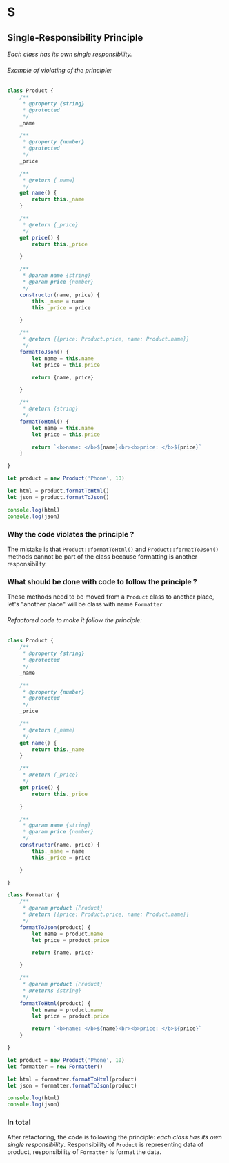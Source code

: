 # S

## Single-Responsibility Principle

_Each class has its own single responsibility._

###### Example of violating of the principle:

```js
class Product {
    /**
     * @property {string}
     * @protected
     */
    _name

    /**
     * @property {number}
     * @protected
     */
    _price

    /**
     * @return {_name}
     */
    get name() {
        return this._name
    }

    /**
     * @return {_price}
     */
    get price() {
        return this._price

    }

    /**
     * @param name {string}
     * @param price {number}
     */
    constructor(name, price) {
        this._name = name
        this._price = price

    }

    /**
     * @return {{price: Product.price, name: Product.name}}
     */
    formatToJson() {
        let name = this.name
        let price = this.price

        return {name, price}

    }

    /**
     * @return {string}
     */
    formatToHtml() {
        let name = this.name
        let price = this.price

        return `<b>name: </b>${name}<br><b>price: </b>${price}`
    }

}

let product = new Product('Phone', 10)

let html = product.formatToHtml()
let json = product.formatToJson()

console.log(html)
console.log(json)
```

### Why the code violates the principle ?

The mistake is that `Product::formatToHtml()` and `Product::formatToJson()` methods cannot be part of the class because
formatting is another responsibility.

### What should be done with code to follow the principle ?

These methods need to be moved from a `Product` class to another place, let's "another place" will be class with
name `Formatter`

###### Refactored code to make it follow the principle:

```js
class Product {
    /**
     * @property {string}
     * @protected
     */
    _name

    /**
     * @property {number}
     * @protected
     */
    _price

    /**
     * @return {_name}
     */
    get name() {
        return this._name
    }

    /**
     * @return {_price}
     */
    get price() {
        return this._price

    }

    /**
     * @param name {string}
     * @param price {number}
     */
    constructor(name, price) {
        this._name = name
        this._price = price

    }

}

class Formatter {
    /**
     * @param product {Product}
     * @return {{price: Product.price, name: Product.name}}
     */
    formatToJson(product) {
        let name = product.name
        let price = product.price

        return {name, price}

    }

    /**
     * @param product {Product}
     * @returns {string}
     */
    formatToHtml(product) {
        let name = product.name
        let price = product.price

        return `<b>name: </b>${name}<br><b>price: </b>${price}`
    }

}

let product = new Product('Phone', 10)
let formatter = new Formatter()

let html = formatter.formatToHtml(product)
let json = formatter.formatToJson(product)

console.log(html)
console.log(json)
```

### In total

After refactoring, the code is following the principle: _each class has its own single responsibility_. Responsibility
of `Product` is representing data of product, responsibility of `Formatter` is format the data.
